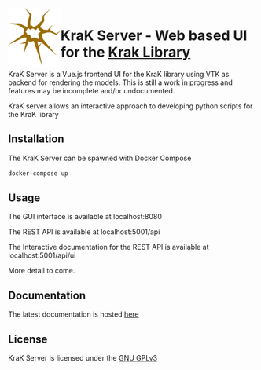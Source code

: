 <img align="left" height="120" src="docs/assets/logo.png">

# KraK Server - Web based UI for the [Krak Library](https://github.com/yetisir/krak-server)

KraK Server is a Vue.js frontend UI for the KraK library using VTK as backend for rendering the models. This is still a work in progress and features may be incomplete and/or undocumented.

KraK server allows an interactive approach to developing python scripts for the KraK library

## Installation

The KraK Server can be spawned with Docker Compose

```bash
docker-compose up
```

## Usage

The GUI interface is available at localhost:8080

The REST API is available at localhost:5001/api

The Interactive documentation for the REST API is available at localhost:5001/api/ui 

More detail to come.


## Documentation

The latest documentation is hosted [here](https://krak.readthedocs.io/en/latest/?badge=latest)


## License
KraK Server is licensed under the [GNU GPLv3](https://choosealicense.com/licenses/gpl-3.0/)


